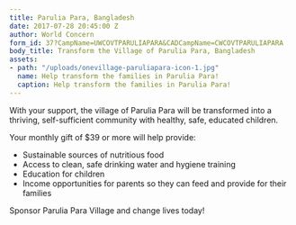 ```yaml
---
title: Parulia Para, Bangladesh
date: 2017-07-28 20:45:00 Z
author: World Concern
form_id: 37?CampName=UWCOVTPARULIAPARA&CADCampName=CWCOVTPARULIAPARA
body_title: Transform the Village of Parulia Para, Bangladesh
assets:
- path: "/uploads/onevillage-paruliapara-icon-1.jpg"
  name: Help transform the families in Parulia Para!
  caption: Help transform the families in Parulia Para!
---
```


With your support, the village of Parulia Para will be transformed into a thriving, self-sufficient community with healthy, safe, educated children. 

Your monthly gift of $39 or more will help provide:

* Sustainable sources of nutritious food
* Access to clean, safe drinking water and hygiene training
* Education for children
* Income opportunities for parents so they can feed and provide for their families

Sponsor Parulia Para Village and change lives today!
